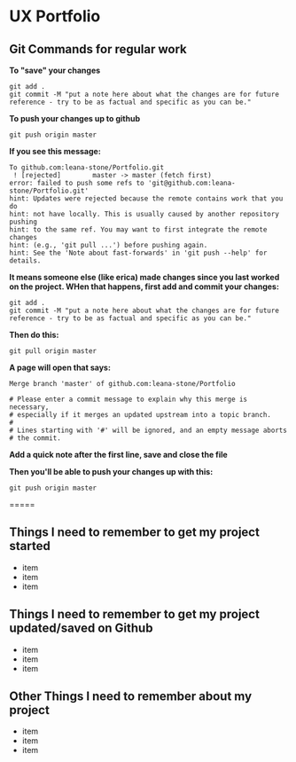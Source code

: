# UX Portfolio

## Git Commands for regular work

**To "save" your changes**
```
git add .
git commit -M "put a note here about what the changes are for future reference - try to be as factual and specific as you can be."

```

**To push your changes up to github**
```
git push origin master
```

**If you see this message:**
```
To github.com:leana-stone/Portfolio.git
 ! [rejected]        master -> master (fetch first)
error: failed to push some refs to 'git@github.com:leana-stone/Portfolio.git'
hint: Updates were rejected because the remote contains work that you do
hint: not have locally. This is usually caused by another repository pushing
hint: to the same ref. You may want to first integrate the remote changes
hint: (e.g., 'git pull ...') before pushing again.
hint: See the 'Note about fast-forwards' in 'git push --help' for details.
```
**It means someone else (like erica) made changes since you last worked on the project. WHen that happens, first add and commit your changes:**

```
git add .
git commit -M "put a note here about what the changes are for future reference - try to be as factual and specific as you can be."
```

**Then do this:**
```
git pull origin master
```

**A page will open that says:**

```
Merge branch 'master' of github.com:leana-stone/Portfolio

# Please enter a commit message to explain why this merge is necessary,
# especially if it merges an updated upstream into a topic branch.
#
# Lines starting with '#' will be ignored, and an empty message aborts
# the commit.
```

**Add a quick note after the first line, save and close the file**

**Then you'll be able to push your changes up with this:**

```
git push origin master
```

=====


## Things I need to remember to get my project started

* item
* item
* item





## Things I need to remember to get my project updated/saved on Github

* item
* item
* item



## Other Things I need to remember about my project

* item
* item
* item
